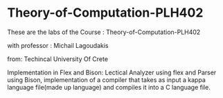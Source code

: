 # Theory-of-Computation-PLH402
These are the labs of the Course : Theory-of-Computation-PLH402

with professor : Michail Lagoudakis

from: Techincal University Of Crete

Implementation in Flex and Bison: Lectical Analyzer using flex and Parser using Bison, implementation of a compiler that takes as input a kappa language file(made up language) and compiles it into a C language file.
